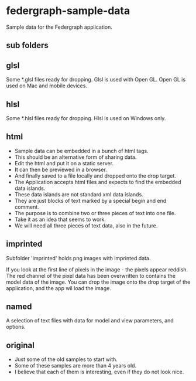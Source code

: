 # federgraph-sample-data
Sample data for the Federgraph application.

## sub folders

## glsl
Some *.glsl files ready for dropping.
Glsl is used with Open GL.
Open GL is used on Mac and mobile devices.

## hlsl
Some *.hlsl files ready for dropping.
Hlsl is used on Windows only.

## html
- Sample data can be embedded in a bunch of html tags.
- This should be an alternative form of sharing data.
- Edit the html and put it on a static server.
- It can then be previewed in a browser.
- And finally saved to a file locally and dropped onto the drop target. 
- The Application accepts html files and expects to find the embedded data islands.
- These data islands are not standard xml data islands.
- They are just blocks of text marked by a special begin and end comment.
- The purpose is to combine two or three pieces of text into one file.
- Take it as an idea that seems to work.
- We will need all three pieces of text data, also in the future.

## imprinted
Subfolder 'imprinted' holds png images with imprinted data.

If you look at the first line of pixels in the image - the pixels appear reddish.
The red channel of the pixel data has been overwritten to contains the model data of the image.
You can drop the image onto the drop target of the application, and the app wil load the image.

## named
A selection of text files with data for model and view parameters, and options.

## original
- Just some of the old samples to start with.
- Some of these samples are more than 4 years old.
- I believe that each of them is interesting, even if they do not look nice.

